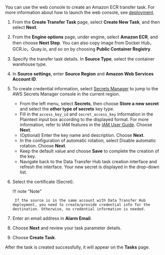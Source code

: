 You can use the web console to create an Amazon ECR transfer task. For more information about how to launch the web console, see [deployment](../../deployment/deployment-overview). 

1. From the **Create Transfer Task** page, select **Create New Task**, and then select **Next**.

1. From the **Engine options** page, under engine, select **Amazon ECR**, and then choose **Next Step**. You can also copy image from Docker Hub，GCR.io，Quay.io, and so on by choosing **Public Container Registry**.

1. Specify the transfer task details. In **Source Type**, select the container warehouse type.

1. In **Source settings**, enter **Source Region** and **Amazon Web Services Account ID**.

1. To create credential information, select [Secrets Manager](https://console.aws.amazon.com/secretsmanager/home) to jump to the AWS Secrets Manager console in the current region.
    - From the left menu, select **Secrets**, then choose **Store a new secret** and select the **other type of secrets** key type.
    - Fill in the `access_key_id` and `secret_access_key` information in the Plaintext input box according to the displayed format. For more information, refer to IAM features in the [IAM User Guide](https://docs.aws.amazon.com/IAM/latest/UserGuide/introduction.html). Choose **Next**.
    - (Optional) Enter the key name and description. Choose **Next**.
    - In the configuration of automatic rotation, select Disable automatic rotation. Choose **Next**.
    - Keep the default value and choose **Save** to complete the creation of the key.
    - Navigate back to the Data Transfer Hub task creation interface and refresh the interface. Your new secret is displayed in the drop-down list.

1. Select the certificate (Secret).

    !!! note "Note"

        If the source is in the same account with Data Transfer Hub deployment, you need to create/provide credential info for the destination. Otherwise, no credential information is needed. 

1. Enter an email address in **Alarm Email**.

1. Choose **Next** and review your task parameter details. 

1. Choose **Create Task**. 

After the task is created successfully, it will appear on the **Tasks** page.